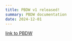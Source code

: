 ```yaml
---
title: PBDW v1 released!
summary: PBDW documentation
date: 2024-12-01
---
```

[link to PBDW](/docs/pbdw)
